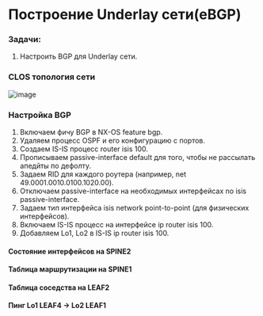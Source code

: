 # Построение Underlay сети(eBGP)

### Задачи:
1. Настроить BGP для Underlay сети.

### CLOS топология сети

![image](https://github.com/user-attachments/assets/527fdec8-41f8-44a2-b93a-4a6c6481522d)


### Настройка BGP

1. Включаем фичу BGP в NX-OS feature bgp.
2. Удаляем процесс OSPF и его конфигурацию с портов.
3. Создаем IS-IS процесс router isis 100.
4. Прописываем passive-interface default для того, чтобы не рассылать апедйты по дефолту.
5. Задаем RID для каждого роутера (например, net 49.0001.0010.0100.1020.00).
6. Отключаем passive-interface на необходимых интерфейсах no isis passive-interface.
7. Задаем тип интерфейса isis network point-to-point (для физических интерфейсов).
8. Включаем IS-IS процесс на интерфейсе ip router isis 100.
9. Добавляем Lo1, Lo2 в IS-IS ip router isis 100.

#### Состояние интерфейсов на SPINE2



#### Таблица маршрутизации на SPINE1



#### Таблица соседства на LEAF2



#### Пинг Lo1 LEAF4 -> Lo2 LEAF1
